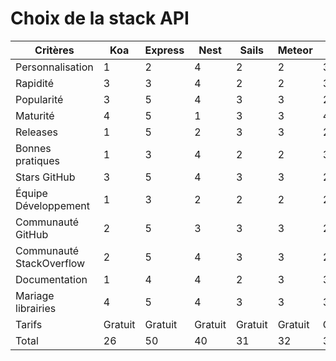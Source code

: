 # Choix de la stack API

| Critères                    | Koa | Express | Nest | Sails | Meteor | Hapi |
|-----------------------------|-----|---------|------|-------|--------|------|
| Personnalisation            | 1   | 2       | 4    | 2     | 2      | 3    |
| Rapidité                    | 3   | 3       | 4    | 2     | 2      | 3    |
| Popularité                  | 3   | 5       | 4    | 3     | 3      | 2    |
| Maturité                    | 4   | 5       | 1    | 3     | 3      | 4    |
| Releases                    | 1   | 5       | 2    | 3     | 3      | 2    |
| Bonnes pratiques            | 1   | 3       | 4    | 2     | 2      | 3    |
| Stars GitHub                | 3   | 5       | 4    | 3     | 3      | 2    |
| Équipe Développement        | 1   | 3       | 2    | 2     | 2      | 2    |
| Communauté GitHub           | 2   | 5       | 3    | 3     | 3      | 2    |
| Communauté StackOverflow    | 2   | 5       | 4    | 3     | 3      | 2    |
| Documentation               | 1   | 4       | 4    | 2     | 3      | 3    |
| Mariage librairies          | 4   | 5       | 4    | 3     | 3      | 3    |
| Tarifs                      | Gratuit | Gratuit | Gratuit | Gratuit | Gratuit | Gratuit |
| Total                       | 26  | 50     | 40   | 31    | 32     | 31   |
